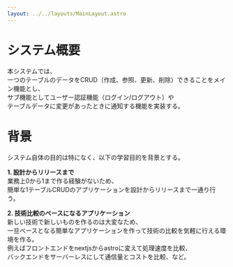 ```yaml
---
layout: ../../layouts/MainLayout.astro
---
```

# システム概要
本システムでは、  
一つのテーブルのデータをCRUD（作成、参照、更新、削除）できることをメイン機能とし、  
サブ機能としてユーザー認証機能（ログイン/ログアウト）や  
テーブルデータに変更があったときに通知する機能を実装する。

# 背景
システム自体の目的は特になく、以下の学習目的を背景とする。

**1. 設計からリリースまで**  
業務上0から1まで作る経験がないため、  
簡単な1テーブルCRUDのアプリケーションを設計からリリースまで一通り行う。  

**2. 技術比較のベースになるアプリケーション**  
新しい技術で新しいものを作るのは大変なため、  
一旦ベースとなる簡単なアプリケーションを作って技術の比較を気軽に行える環境を作る。  
例えばフロントエンドをnextjsからastroに変えて処理速度を比較、  
バックエンドをサーバーレスにして通信量とコストを比較、など。